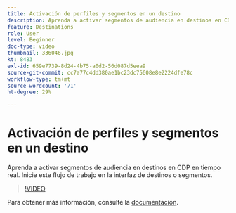 ```yaml
---
title: Activación de perfiles y segmentos en un destino
description: Aprenda a activar segmentos de audiencia en destinos en CDP en tiempo real.  Inicie este flujo de trabajo en la interfaz de destinos o segmentos.
feature: Destinations
role: User
level: Beginner
doc-type: video
thumbnail: 336046.jpg
kt: 8483
exl-id: 659e7739-8d24-4b75-a0d2-56d087d5eea9
source-git-commit: cc7a77c4dd380ae1bc23dc75608e8e2224dfe78c
workflow-type: tm+mt
source-wordcount: '71'
ht-degree: 29%

---
```


# Activación de perfiles y segmentos en un destino

Aprenda a activar segmentos de audiencia en destinos en CDP en tiempo real.  Inicie este flujo de trabajo en la interfaz de destinos o segmentos.

>[!VIDEO](https://video.tv.adobe.com/v/336046/?quality=12&learn=on)

Para obtener más información, consulte la [documentación](https://experienceleague.adobe.com/docs/experience-platform/destinations/ui/activate/activation-overview.html).
